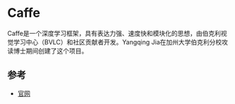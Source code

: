 # Caffe

Caffe是一个深度学习框架，具有表达力强、速度快和模块化的思想，由伯克利视觉学习中心（BVLC）和社区贡献者开发。Yangqing Jia在加州大学伯克利分校攻读博士期间创建了这个项目。

## 参考

* [官网](http://caffe.berkeleyvision.org/)
